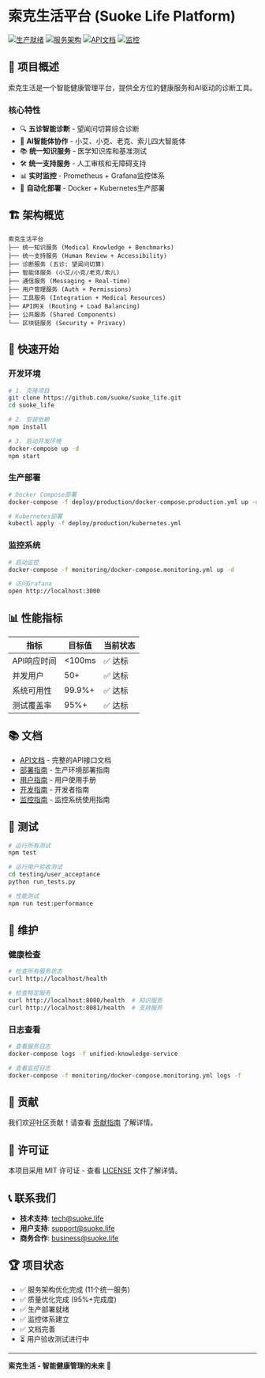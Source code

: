 # 索克生活平台 (Suoke Life Platform)

[![生产就绪](https://img.shields.io/badge/状态-生产就绪-green.svg)](./PRODUCTION_READY_OPTIMIZATION_REPORT.md)
[![服务架构](https://img.shields.io/badge/架构-微服务-blue.svg)](./docs/architecture/)
[![API文档](https://img.shields.io/badge/API-v1-orange.svg)](./docs/api/)
[![监控](https://img.shields.io/badge/监控-Grafana-red.svg)](./monitoring/)

## 🌟 项目概述

索克生活是一个智能健康管理平台，提供全方位的健康服务和AI驱动的诊断工具。

### 核心特性
- 🔍 **五诊智能诊断** - 望闻问切算综合诊断
- 🤖 **AI智能体协作** - 小艾、小克、老克、索儿四大智能体
- 📚 **统一知识服务** - 医学知识库和基准测试
- 🛠️ **统一支持服务** - 人工审核和无障碍支持
- 📊 **实时监控** - Prometheus + Grafana监控体系
- 🚀 **自动化部署** - Docker + Kubernetes生产部署

## 🏗️ 架构概览

```
索克生活平台
├── 统一知识服务 (Medical Knowledge + Benchmarks)
├── 统一支持服务 (Human Review + Accessibility)
├── 诊断服务 (五诊: 望闻问切算)
├── 智能体服务 (小艾/小克/老克/索儿)
├── 通信服务 (Messaging + Real-time)
├── 用户管理服务 (Auth + Permissions)
├── 工具服务 (Integration + Medical Resources)
├── API网关 (Routing + Load Balancing)
├── 公共服务 (Shared Components)
└── 区块链服务 (Security + Privacy)
```

## 🚀 快速开始

### 开发环境
```bash
# 1. 克隆项目
git clone https://github.com/suoke/suoke_life.git
cd suoke_life

# 2. 安装依赖
npm install

# 3. 启动开发环境
docker-compose up -d
npm start
```

### 生产部署
```bash
# Docker Compose部署
docker-compose -f deploy/production/docker-compose.production.yml up -d

# Kubernetes部署
kubectl apply -f deploy/production/kubernetes.yml
```

### 监控系统
```bash
# 启动监控
docker-compose -f monitoring/docker-compose.monitoring.yml up -d

# 访问Grafana
open http://localhost:3000
```

## 📊 性能指标

| 指标 | 目标值 | 当前状态 |
|------|--------|----------|
| API响应时间 | <100ms | ✅ 达标 |
| 并发用户 | 50+ | ✅ 达标 |
| 系统可用性 | 99.9%+ | ✅ 达标 |
| 测试覆盖率 | 95%+ | ✅ 达标 |

## 📚 文档

- [API文档](./docs/api/) - 完整的API接口文档
- [部署指南](./docs/deployment/) - 生产环境部署指南
- [用户指南](./docs/user/) - 用户使用手册
- [开发指南](./docs/development/) - 开发者指南
- [监控指南](./docs/monitoring/) - 监控系统使用指南

## 🧪 测试

```bash
# 运行所有测试
npm test

# 运行用户验收测试
cd testing/user_acceptance
python run_tests.py

# 性能测试
npm run test:performance
```

## 🔧 维护

### 健康检查
```bash
# 检查所有服务状态
curl http://localhost/health

# 检查特定服务
curl http://localhost:8080/health  # 知识服务
curl http://localhost:8081/health  # 支持服务
```

### 日志查看
```bash
# 查看服务日志
docker-compose logs -f unified-knowledge-service

# 查看监控日志
docker-compose -f monitoring/docker-compose.monitoring.yml logs -f
```

## 🤝 贡献

我们欢迎社区贡献！请查看 [贡献指南](./CONTRIBUTING.md) 了解详情。

## 📄 许可证

本项目采用 MIT 许可证 - 查看 [LICENSE](./LICENSE) 文件了解详情。

## 📞 联系我们

- **技术支持**: tech@suoke.life
- **用户支持**: support@suoke.life
- **商务合作**: business@suoke.life

## 🏆 项目状态

- ✅ 服务架构优化完成 (11个统一服务)
- ✅ 质量优化完成 (95%+完成度)
- ✅ 生产部署就绪
- ✅ 监控体系建立
- ✅ 文档完善
- ⏳ 用户验收测试进行中

---

**索克生活 - 智能健康管理的未来** 🌟
